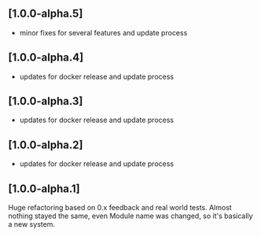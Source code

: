 ## [1.0.0-alpha.5]

* minor fixes for several features and update process

## [1.0.0-alpha.4]

* updates for docker release and update process

## [1.0.0-alpha.3]

* updates for docker release and update process

## [1.0.0-alpha.2]

* updates for docker release and update process

## [1.0.0-alpha.1]

Huge refactoring based on 0.x feedback and real world tests. Almost nothing stayed the same, even Module name was
changed, so it's basically a new system.